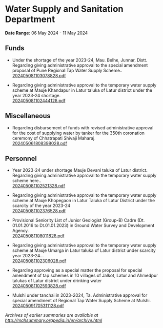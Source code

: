 # Water Supply and Sanitation Department

**Date Range**: 06 May 2024 - 11 May 2024


## Funds
- Under the shortage of the year 2023-24, Mau. Belhe, Junnar, Distt. Regarding giving administrative approval to the special amendment proposal of Pune Regional Tap Water Supply Scheme..\
  [202405081103078828.pdf](https://gr.maharashtra.gov.in/Site/Upload/Government%20Resolutions/English/202405081103078828.pdf)

- Regarding giving administrative approval to the temporary water supply scheme at Mauje Khandapur in Latur taluka of Latur district under the year 2023-24 shortage.\
  [202405081102444128.pdf](https://gr.maharashtra.gov.in/Site/Upload/Government%20Resolutions/English/202405081102444128...pdf)

## Miscellaneous
- Regarding disbursement of funds with revised administrative approval for the cost of supplying water by tanker for the 350th coronation ceremony of Chhatrapati Shivaji Maharaj.\
  [202405061808398028.pdf](https://gr.maharashtra.gov.in/Site/Upload/Government%20Resolutions/English/202405061808398028.pdf)

## Personnel
- Year 2023-24 under shortage Mauje Devani taluka of Latur district. Regarding giving administrative approval to the temporary water supply scheme here..\
  [202405081102521328.pdf](https://gr.maharashtra.gov.in/Site/Upload/Government%20Resolutions/English/202405081102521328...pdf)

- Regarding giving administrative approval to the temporary water supply scheme at Mauje Khopegaon in Latur Taluka of Latur District under the scarcity of the year 2023-24\
  [202405081102376528.pdf](https://gr.maharashtra.gov.in/Site/Upload/Government%20Resolutions/English/202405081102376528...pdf)

- Provisional Seniority List of Junior Geologist (Group-B) Cadre (Dt. 01.01.2016 to Dt.01.01.2023) in Ground Water Survey and Development Agency.\
  [202405081108011828.pdf](https://gr.maharashtra.gov.in/Site/Upload/Government%20Resolutions/English/202405081108011828.pdf)

- Regarding giving administrative approval to the temporary water supply scheme at Mauje Umarga in Latur taluka of Latur district under scarcity year 2023-24...\
  [202405081102306028.pdf](https://gr.maharashtra.gov.in/Site/Upload/Government%20Resolutions/English/202405081102306028.pdf)

- Regarding approving as a special matter the proposal for special amendment of tap schemes in 10 villages of Jalkot, Latur and Ahmedpur talukas of Latur district under drinking water\
  [202405081102593828.pdf](https://gr.maharashtra.gov.in/Site/Upload/Government%20Resolutions/English/202405081102593828.pdf)

- Mulshi under tanchai in 2023-2024, Ta. Administrative approval for special amendment of Regional Tap Water Supply Scheme at Mulshi.\
  [202405091705311128.pdf](https://gr.maharashtra.gov.in/Site/Upload/Government%20Resolutions/English/202405091705311128.pdf)


*Archives of earlier summaries are available at http://mahsummary.orgpedia.in/en/archive.html*